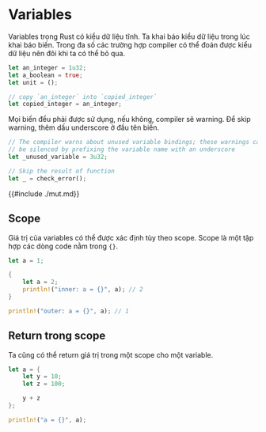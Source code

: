 # Variables

Variables trong Rust có kiểu dữ liệu tĩnh. 
Ta khai báo kiểu dữ liệu trong lúc khai báo biến. 
Trong đa số các trường hợp compiler có thể đoán được kiểu dữ liệu
nên đôi khi ta có thể bỏ qua.

```rust
let an_integer = 1u32;
let a_boolean = true;
let unit = ();

// copy `an_integer` into `copied_integer`
let copied_integer = an_integer;
```

Mọi biến đều phải được sử dụng, nếu không, compiler sẽ warning.
Để skip warning, thêm dấu underscore ở đầu tên biến.

```rust
// The compiler warns about unused variable bindings; these warnings can
// be silenced by prefixing the variable name with an underscore
let _unused_variable = 3u32;

// Skip the result of function
let _ = check_error();
```

{{#include ./mut.md}}

## Scope

Giá trị của variables có thể được xác định tùy theo scope.
Scope là một tập hợp các dòng code nằm trong `{}`.

```rust
let a = 1;

{
    let a = 2;
    println!("inner: a = {}", a); // 2
}

println!("outer: a = {}", a); // 1
```

## Return trong scope

Ta cũng có thể return giá trị trong một scope cho một variable.

```rust
let a = {
    let y = 10;
    let z = 100;

    y + z
};

println!("a = {}", a);
```